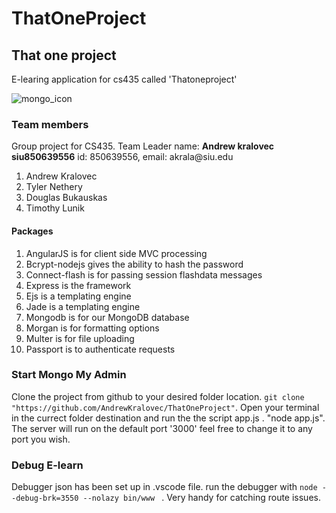 # ThatOneProject
<h2> That one project </h2> 
E-learing application for cs435 called 'Thatoneproject'

![mongo_icon](https://github.com/SIU-CS-435/Alpha-Learning/tree/master/public/images/Example.png)

<h3> Team members </h3> 
Group project for CS435.
Team Leader name: <b>Andrew kralovec siu850639556</b> id: 850639556, email: akrala@siu.edu 
<ol>
    <li>Andrew Kralovec</li>
    <li>Tyler Nethery</li>
    <li>Douglas Bukauskas</li>
    <li>Timothy Lunik</li>
</ol>

<h4>Packages </h4>
<ol>
    <li>AngularJS is for client side MVC processing</li>
    <li>Bcrypt-nodejs gives the ability to hash the password</li>
    <li>Connect-flash is for passing session flashdata messages</li>
    <li>Express is the framework</li>
    <li>Ejs is a templating engine</li>
    <li>Jade is a templating engine</li>
    <li>Mongodb is for our MongoDB database</li>
    <li>Morgan is for formatting options</li> 
    <li>Multer is for file uploading</li> 
    <li>Passport is to authenticate requests</li>
</ol>

<h3> Start Mongo My Admin </h3> 
Clone the project from github to your desired folder location. 
<code>git clone  "https://github.com/AndrewKralovec/ThatOneProject"</code>. 
Open your terminal in the currect folder destination and run the the script app.js . "node app.js". The server will run on the default port '3000' feel free to change it to any port you wish. 

<h3> Debug E-learn </h3> 
Debugger json has been set up in .vscode file. run the debugger with 
<code>node --debug-brk=3550 --nolazy bin/www </code> . 
Very handy for catching route issues. 

